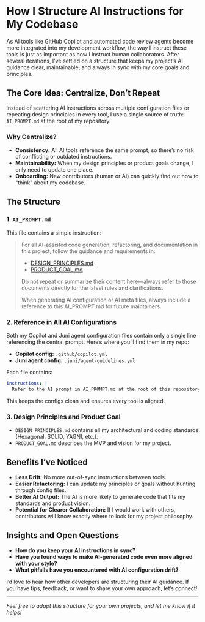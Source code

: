 
# How I Structure AI Instructions for My Codebase

As AI tools like GitHub Copilot and automated code review agents become more integrated into my development workflow, the way I instruct these tools is just as important as how I instruct human collaborators. After several iterations, I’ve settled on a structure that keeps my project’s AI guidance clear, maintainable, and always in sync with my core goals and principles.


## The Core Idea: Centralize, Don’t Repeat

Instead of scattering AI instructions across multiple configuration files or repeating design principles in every tool, I use a single source of truth: `AI_PROMPT.md` at the root of my repository.

### Why Centralize?

- **Consistency:** All AI tools reference the same prompt, so there’s no risk of conflicting or outdated instructions.
- **Maintainability:** When my design principles or product goals change, I only need to update one place.
- **Onboarding:** New contributors (human or AI) can quickly find out how to “think” about my codebase.


## The Structure

### 1. `AI_PROMPT.md`

This file contains a simple instruction:

> For all AI-assisted code generation, refactoring, and documentation in this project, follow the guidance and requirements in:
>
> - [DESIGN_PRINCIPLES.md](./DESIGN_PRINCIPLES.md)
> - [PRODUCT_GOAL.md](./PRODUCT_GOAL.md)
>
> Do not repeat or summarize their content here—always refer to those documents directly for the latest rules and clarifications.
>
> When generating AI configuration or AI meta files, always include a reference to this AI_PROMPT.md for future maintainers.


### 2. Reference in All AI Configurations

Both my Copilot and Juni agent configuration files contain only a single line referencing the central prompt. Here’s where you’ll find them in my repo:

- **Copilot config:** `.github/copilot.yml`
- **Juni agent config:** `.juni/agent-guidelines.yml`

Each file contains:

```yaml
instructions: |
  Refer to the AI prompt in AI_PROMPT.md at the root of this repository for all guidance.
```


This keeps the configs clean and ensures every tool is aligned.


### 3. Design Principles and Product Goal

- `DESIGN_PRINCIPLES.md` contains all my architectural and coding standards (Hexagonal, SOLID, YAGNI, etc.).
- `PRODUCT_GOAL.md` describes the MVP and vision for my project.


## Benefits I’ve Noticed

- **Less Drift:** No more out-of-sync instructions between tools.
- **Easier Refactoring:** I can update my principles or goals without hunting through config files.
- **Better AI Output:** The AI is more likely to generate code that fits my standards and product vision.
- **Potential for Clearer Collaboration:** If I would work with others, contributors will know exactly where to look for my project philosophy.


## Insights and Open Questions

- **How do you keep your AI instructions in sync?**
- **Have you found ways to make AI-generated code even more aligned with your style?**
- **What pitfalls have you encountered with AI configuration drift?**


I’d love to hear how other developers are structuring their AI guidance. If you have tips, feedback, or want to share your own approach, let’s connect!

---

*Feel free to adapt this structure for your own projects, and let me know if it helps!*

